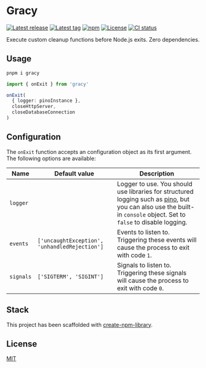 # Gracy

[![Latest release](https://badgen.net/github/release/samialdury/gracy)](https://github.com/samialdury/gracy/releases/latest)
[![Latest tag](https://badgen.net/github/tag/samialdury/gracy)](https://github.com/samialdury/gracy/tags)
[![npm](https://badgen.net/npm/v/gracy)](https://www.npmjs.com/package/gracy)
[![License](https://badgen.net/github/license/samialdury/gracy)](LICENSE)
[![CI status](https://github.com/samialdury/gracy/actions/workflows/ci.yaml/badge.svg)](https://github.com/samialdury/gracy/actions/workflows/ci.yaml)

Execute custom cleanup functions before Node.js exits. Zero dependencies.

## Usage

```sh
pnpm i gracy
```

```ts
import { onExit } from 'gracy'

onExit(
  { logger: pinoInstance },
  closeHttpServer,
  closeDatabaseConnection
)
```

## Configuration

The `onExit` function accepts an configuration object as its first argument. The following options are available:

| Name      | Default value                                 | Description                                                                                                                                                                                           |
| --------- | --------------------------------------------- | ----------------------------------------------------------------------------------------------------------------------------------------------------------------------------------------------------- |
| `logger`  |                                               | Logger to use. You should use libraries for structured logging such as [pino](https://github.com/pinojs/pino), but you can also use the built-in `console` object. Set to `false` to disable logging. |
| `events`  | `['uncaughtException', 'unhandledRejection']` | Events to listen to. Triggering these events will cause the process to exit with code `1`.                                                                                                            |
| `signals` | `['SIGTERM', 'SIGINT']`                       | Signals to listen to. Triggering these signals will cause the process to exit with code `0`.                                                                                                          |

## Stack

This project has been scaffolded with [create-npm-library](https://github.com/samialdury/create-npm-library).

## License

[MIT](LICENSE)
